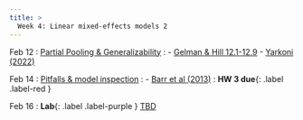 ```yaml
---
title: >
  Week 4: Linear mixed-effects models 2
---
```


Feb 12
: [Partial Pooling & Generalizability](https://socialinteractionlab.github.io/psych710-notes/linear-mixed-effects-models-2.html)
  : - [Gelman & Hill 12.1-12.9](https://socialinteractionlab.github.io/psych710//assets/readings/gelmanhill_chapter12.pdf)
    - [Yarkoni (2022)](https://mzettersten.github.io/assets/pdf/ManyBabies_BBS_commentary.pdf)

Feb 14
: [Pitfalls & model inspection](https://socialinteractionlab.github.io/psych710-notes/linear-mixed-effects-models-3.html)
  : - [Barr et al (2013)](https://davebraun.net/dissertation/experiments/analysis/exp2/scripts/exploratory/randomEffects/barr_et_al_2013.pdf)
: **HW 3 due**{: .label .label-red }

Feb 16
: **Lab**{: .label .label-purple } [TBD](#)
